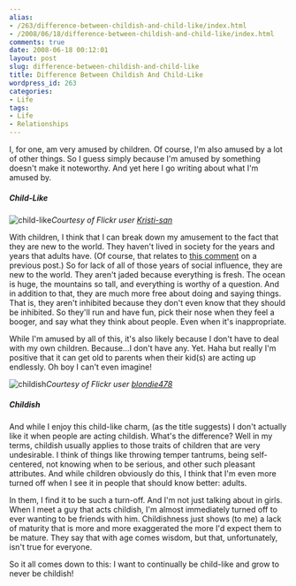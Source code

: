 ```yaml
---
alias:
- /263/difference-between-childish-and-child-like/index.html
- /2008/06/18/difference-between-childish-and-child-like/index.html
comments: true
date: 2008-06-18 00:12:01
layout: post
slug: difference-between-childish-and-child-like
title: Difference Between Childish And Child-Like
wordpress_id: 263
categories:
- Life
tags:
- Life
- Relationships
---
```


I, for one, am very amused by children.  Of course, I'm also amused by a lot of other things.  So I guess simply because I'm amused by something doesn't make it noteworthy.  And yet here I go writing about what I'm amused by.



##### Child-Like

![child-like](http://farm4.static.flickr.com/3077/2588771033_77f03b9201_o.jpg)_Courtesy of Flickr user [Kristi-san](http://flickr.com/people/kristi-san/)_


With children, I think that I can break down my amusement to the fact that they are new to the world.  They haven't lived in society for the years and years that adults have.  (Of course, that relates to [this comment](http://www.goingthewongway.com/2008/06/11/oh-youre-wrong-it-manners/#comment-14747) on a previous post.)  So for lack of all of those years of social influence, they are new to the world.  They aren't jaded because everything is fresh.  The ocean is huge, the mountains so tall, and everything is worthy of a question.  And in addition to that, they are much more free about doing and saying things.  That is, they aren't inhibited because they don't even know that they should be inhibited.  So they'll run and have fun, pick their nose when they feel a booger, and say what they think about people.  Even when it's inappropriate.

While I'm amused by all of this, it's also likely because I don't have to deal with my own children.  Because...I don't have any.  Yet.  Haha but really I'm positive that it can get old to parents when their kid(s) are acting up endlessly.  Oh boy I can't even imagine!


![childish](http://farm4.static.flickr.com/3134/2588771103_dc3d32bf09_o.jpg)_Courtesy of Flickr user [blondie478](http://flickr.com/people/63031528@N00/)_




##### Childish


And while I enjoy this child-like charm, (as the title suggests) I don't actually like it when people are acting childish.  What's the difference?  Well in my terms, childish usually applies to those traits of children that are very undesirable.  I think of things like throwing temper tantrums, being self-centered, not knowing when to be serious, and other such pleasant attributes.  And while children obviously do this, I think that I'm even more turned off when I see it in people that should know better: adults.

In them, I find it to be such a turn-off.  And I'm not just talking about in girls.  When I meet a guy that acts childish, I'm almost immediately turned off to ever wanting to be friends with him. Childishness just shows (to me) a lack of maturity that is more and more exaggerated the more I'd expect them to be mature.  They say that with age comes wisdom, but that, unfortunately, isn't true for everyone.

So it all comes down to this: I want to continually be child-like and grow to never be childish!
